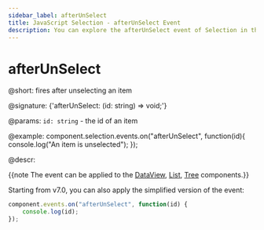 ```yaml
---
sidebar_label: afterUnSelect
title: JavaScript Selection - afterUnSelect Event 
description: You can explore the afterUnSelect event of Selection in the documentation of the DHTMLX JavaScript UI library. Browse developer guides and API reference, try out code examples and live demos, and download a free 30-day evaluation version of DHTMLX Suite 7.
---
```


# afterUnSelect

@short: fires after unselecting an item

@signature: {'afterUnSelect: (id: string) => void;'}

@params:
`id: string` - the id of an item

@example:
component.selection.events.on("afterUnSelect", function(id){
    console.log("An item is unselected");
});

@descr:

{{note The event can be applied to the [DataView](dataview/usage_selection.md), [List](list/usage_selection.md), [Tree](tree/usage_selection.md) components.}}

Starting from v7.0, you can also apply the simplified version of the event:

~~~js
component.events.on("afterUnSelect", function(id) {
    console.log(id);
});
~~~
